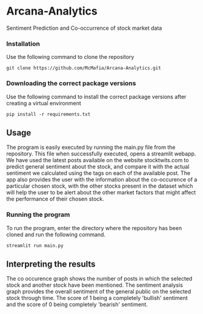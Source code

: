 # Arcana-Analytics
Sentiment Prediction and Co-occurrence of stock market data


### Installation 
Use the following command to clone the repository
```
git clone https://github.com/McMafia/Arcana-Analytics.git
```

### Downloading the correct package versions
Use the following command to install the correct package versions after creating a virtual environment
```
pip install -r requirements.txt
```

## Usage
The program is easily executed by running the main.py file from the repository. This file when successfully executed, opens a streamlit webapp. We have used the latest posts available on the website stocktwits.com to predict general sentiment about the stock, and compare it with the actual sentiment we calculated using the tags on each of the available post. The app also provides the user with the information about the co-occurence of a particular chosen stock, with the other stocks present in the dataset which will help the user to be alert about the other market factors that might affect the performance of their chosen stock.

### Running the program
To run the program, enter the directory where the repository has been cloned and run the following command.
```
streamlit run main.py
```
## Interpreting the results

The co occurence graph shows the number of posts in which the selected stock and another stock have been mentioned.
The sentiment analysis graph provides the overall sentiment of the general public on the selected stock through time. The score of 1 being a completely 'bullish' sentiment and the score of 0 being completely 'bearish' sentiment.

